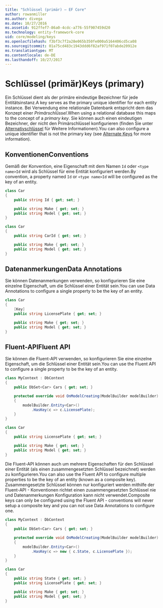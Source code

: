 ```yaml
---
title: "Schlüssel (primär) – EF Core"
author: rowanmiller
ms.author: divega
ms.date: 10/27/2016
ms.assetid: 912ffef7-86a0-4cdc-a776-55f907459d20
ms.technology: entity-framework-core
uid: core/modeling/keys
ms.openlocfilehash: f3bf3c7f2a28e065b350fe000a5164406cd5ca08
ms.sourcegitcommit: 01a75cd483c1943ddd6f82af971f07abde20912e
ms.translationtype: MT
ms.contentlocale: de-DE
ms.lasthandoff: 10/27/2017
---
```

# <a name="keys-primary"></a><span data-ttu-id="ffc31-102">Schlüssel (primär)</span><span class="sxs-lookup"><span data-stu-id="ffc31-102">Keys (primary)</span></span>

<span data-ttu-id="ffc31-103">Ein Schlüssel dient als der primäre eindeutige Bezeichner für jede Entitätsinstanz.</span><span class="sxs-lookup"><span data-stu-id="ffc31-103">A key serves as the primary unique identifier for each entity instance.</span></span> <span data-ttu-id="ffc31-104">Bei Verwendung eine relationale Datenbank entspricht dem das Konzept einer *Primärschlüssel*.</span><span class="sxs-lookup"><span data-stu-id="ffc31-104">When using a relational database this maps to the concept of a *primary key*.</span></span> <span data-ttu-id="ffc31-105">Sie können auch einen eindeutigen Bezeichner, der nicht den Primärschlüssel konfigurieren (finden Sie unter [Alternativschlüssel](alternate-keys.md) für Weitere Informationen).</span><span class="sxs-lookup"><span data-stu-id="ffc31-105">You can also configure a unique identifier that is not the primary key (see [Alternate Keys](alternate-keys.md) for more information).</span></span>

## <a name="conventions"></a><span data-ttu-id="ffc31-106">Konventionen</span><span class="sxs-lookup"><span data-stu-id="ffc31-106">Conventions</span></span>

<span data-ttu-id="ffc31-107">Gemäß der Konvention, eine Eigenschaft mit dem Namen `Id` oder `<type name>Id` wird als Schlüssel für eine Entität konfiguriert werden.</span><span class="sxs-lookup"><span data-stu-id="ffc31-107">By convention, a property named `Id` or `<type name>Id` will be configured as the key of an entity.</span></span>

<!-- [!code-csharp[Main](samples/core/Modeling/Conventions/Samples/KeyId.cs?highlight=3)] -->
``` csharp
class Car
{
    public string Id { get; set; }

    public string Make { get; set; }
    public string Model { get; set; }
}
```

<!-- [!code-csharp[Main](samples/core/Modeling/Conventions/Samples/KeyTypeNameId.cs?highlight=3)] -->
``` csharp
class Car
{
    public string CarId { get; set; }

    public string Make { get; set; }
    public string Model { get; set; }
}
```

## <a name="data-annotations"></a><span data-ttu-id="ffc31-108">Datenanmerkungen</span><span class="sxs-lookup"><span data-stu-id="ffc31-108">Data Annotations</span></span>

<span data-ttu-id="ffc31-109">Sie können Datenanmerkungen verwenden, so konfigurieren Sie eine einzelne Eigenschaft, um die Schlüssel einer Entität sein.</span><span class="sxs-lookup"><span data-stu-id="ffc31-109">You can use Data Annotations to configure a single property to be the key of an entity.</span></span>

<!-- [!code-csharp[Main](samples/core/Modeling/DataAnnotations/Samples/KeySingle.cs?highlight=3,4)] -->
``` csharp
class Car
{
    [Key]
    public string LicensePlate { get; set; }

    public string Make { get; set; }
    public string Model { get; set; }
}
```

## <a name="fluent-api"></a><span data-ttu-id="ffc31-110">Fluent-API</span><span class="sxs-lookup"><span data-stu-id="ffc31-110">Fluent API</span></span>

<span data-ttu-id="ffc31-111">Sie können die Fluent-API verwenden, so konfigurieren Sie eine einzelne Eigenschaft, um die Schlüssel einer Entität sein.</span><span class="sxs-lookup"><span data-stu-id="ffc31-111">You can use the Fluent API to configure a single property to be the key of an entity.</span></span>

<!-- [!code-csharp[Main](samples/core/Modeling/FluentAPI/Samples/KeySingle.cs?highlight=7,8)] -->
``` csharp
class MyContext : DbContext
{
    public DbSet<Car> Cars { get; set; }

    protected override void OnModelCreating(ModelBuilder modelBuilder)
    {
        modelBuilder.Entity<Car>()
            .HasKey(c => c.LicensePlate);
    }
}

class Car
{
    public string LicensePlate { get; set; }

    public string Make { get; set; }
    public string Model { get; set; }
}
```

<span data-ttu-id="ffc31-112">Die Fluent-API können auch um mehrere Eigenschaften für den Schlüssel einer Entität (als einen zusammengesetzten Schlüssel bezeichnet) werden zu konfigurieren.</span><span class="sxs-lookup"><span data-stu-id="ffc31-112">You can also use the Fluent API to configure multiple properties to be the key of an entity (known as a composite key).</span></span> <span data-ttu-id="ffc31-113">Zusammengesetzte Schlüssel können nur konfiguriert werden mithilfe der Fluent-API - Konventionen richtet einen zusammengesetzten Schlüssel nie und Datenanmerkungen Konfiguration kann nicht verwendet.</span><span class="sxs-lookup"><span data-stu-id="ffc31-113">Composite keys can only be configured using the Fluent API - conventions will never setup a composite key and you can not use Data Annotations to configure one.</span></span>

<!-- [!code-csharp[Main](samples/core/Modeling/FluentAPI/Samples/KeyComposite.cs?highlight=7,8)] -->
``` csharp
class MyContext : DbContext
{
    public DbSet<Car> Cars { get; set; }

    protected override void OnModelCreating(ModelBuilder modelBuilder)
    {
        modelBuilder.Entity<Car>()
            .HasKey(c => new { c.State, c.LicensePlate });
    }
}

class Car
{
    public string State { get; set; }
    public string LicensePlate { get; set; }

    public string Make { get; set; }
    public string Model { get; set; }
}
```
